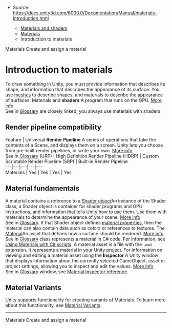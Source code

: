 * Source: https://docs.unity3d.com/6000.0/Documentation/Manual/materials-introduction.html

  * [Materials and shaders](https://docs.unity3d.com/6000.0/Documentation/Manual/materials-and-shaders.html)
  * [Materials](https://docs.unity3d.com/6000.0/Documentation/Manual/Materials.html)
  * Introduction to materials


[](https://docs.unity3d.com/6000.0/Documentation/Manual/Materials.html)
Materials
[](https://docs.unity3d.com/6000.0/Documentation/Manual/create-material.html)
Create and assign a material
# Introduction to materials
To draw something in Unity, you must provide information that describes its shape, and information that describes the appearance of its surface. You use [meshes](https://docs.unity3d.com/6000.0/Documentation/Manual/class-Mesh.html) to describe shapes, and materials to describe the appearance of surfaces.
Materials and **shaders** A program that runs on the GPU. [More info](https://docs.unity3d.com/6000.0/Documentation/Manual/Shaders.html)  
See in [Glossary](https://docs.unity3d.com/6000.0/Documentation/Manual/Glossary.html#Shader) are closely linked; you always use materials with shaders.
## Render pipeline compatibility
Feature | Universal **Render Pipeline** A series of operations that take the contents of a Scene, and displays them on a screen. Unity lets you choose from pre-built render pipelines, or write your own. [More info](https://docs.unity3d.com/6000.0/Documentation/Manual/render-pipelines.html)  
See in [Glossary](https://docs.unity3d.com/6000.0/Documentation/Manual/Glossary.html#Renderpipeline) (URP) | High Definition Render Pipeline (HDRP) | Custom Scriptable Render Pipeline (SRP) | Built-in Render Pipeline  
---|---|---|---|---  
Materials | Yes | Yes | Yes | Yes  
## Material fundamentals
A material contains a reference to a [Shader object](https://docs.unity3d.com/6000.0/Documentation/Manual/shader-objects.html)An instance of the Shader class, a Shader object is container for shader programs and GPU instructions, and information that tells Unity how to use them. Use them with materials to determine the appearance of your scene. [More info](https://docs.unity3d.com/6000.0/Documentation/Manual/shader-objects.html)  
See in [Glossary](https://docs.unity3d.com/6000.0/Documentation/Manual/Glossary.html#Shaderobject). If that Shader object defines [material properties](https://docs.unity3d.com/6000.0/Documentation/Manual/SL-Properties.html), then the material can also contain data such as colors or references to textures.
The [Material](https://docs.unity3d.com/6000.0/Documentation/ScriptReference/Material.html)An asset that defines how a surface should be rendered. [More info](https://docs.unity3d.com/6000.0/Documentation/Manual/class-Material.html)  
See in [Glossary](https://docs.unity3d.com/6000.0/Documentation/Manual/Glossary.html#Material) class represents a material in C# code. For information, see [Using Materials with C# scripts](https://docs.unity3d.com/6000.0/Documentation/Manual/MaterialsAccessingViaScript.html).
A material asset is a file with the `.mat` extension. It represents a material in your Unity project. For information on viewing and editing a material asset using the **Inspector** A Unity window that displays information about the currently selected GameObject, asset or project settings, allowing you to inspect and edit the values. [More info](https://docs.unity3d.com/6000.0/Documentation/Manual/UsingTheInspector.html)  
See in [Glossary](https://docs.unity3d.com/6000.0/Documentation/Manual/Glossary.html#Inspector) window, see [Material Inspector reference](https://docs.unity3d.com/6000.0/Documentation/Manual/class-Material.html).
## Material Variants
Unity supports functionality for creating variants of Materials. To learn more about this functionality, see [Material Variants](https://docs.unity3d.com/6000.0/Documentation/Manual/materialvariant-landingpage.html).
* * *
[](https://docs.unity3d.com/6000.0/Documentation/Manual/Materials.html)
Materials
[](https://docs.unity3d.com/6000.0/Documentation/Manual/create-material.html)
Create and assign a material
